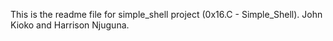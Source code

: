 This is the readme file for simple_shell project (0x16.C - Simple_Shell).
John Kioko and Harrison Njuguna.
